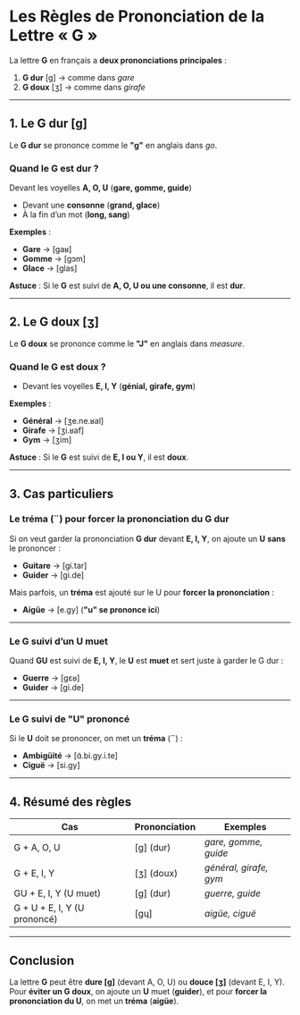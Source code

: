 # **Les Règles de Prononciation de la Lettre « G »**

La lettre **G** en français a **deux prononciations principales** :  
1. **G dur** [g] → comme dans *gare*  
2. **G doux** [ʒ] → comme dans *girafe*  

---

## **1. Le G dur [g]**  

Le **G dur** se prononce comme le **"g"** en anglais dans *go*.  

### **Quand le G est dur ?**  
Devant les voyelles **A, O, U** (**gare, gomme, guide**)  
- Devant une **consonne** (**grand, glace**)  
- À la fin d’un mot (**long, sang**)  

**Exemples** :  
- **Gare** → [gaʁ]  
- **Gomme** → [gɔm]  
- **Glace** → [glas]  

**Astuce** : Si le **G** est suivi de **A, O, U ou une consonne**, il est **dur**.

---

## **2. Le G doux [ʒ]**  

Le **G doux** se prononce comme le **"J"** en anglais dans *measure*.  

### **Quand le G est doux ?**  
- Devant les voyelles **E, I, Y** (**génial, girafe, gym**)  

**Exemples** :  
- **Général** → [ʒe.ne.ʁal]  
- **Girafe** → [ʒi.ʁaf]  
- **Gym** → [ʒim]  

**Astuce** : Si le **G** est suivi de **E, I ou Y**, il est **doux**.

---

## **3. Cas particuliers**  

### **Le tréma (¨) pour forcer la prononciation du G dur**  
Si on veut garder la prononciation **G dur** devant **E, I, Y**, on ajoute un **U** **sans** le prononcer :  
- **Guitare** → [gi.tar]  
- **Guider** → [gi.de]  

Mais parfois, un **tréma** est ajouté sur le U pour **forcer la prononciation** :  
- **Aigüe** → [e.gy] (**"u" se prononce ici**)  

---

### **Le G suivi d’un U muet**  
Quand **GU** est suivi de **E, I, Y**, le **U** est **muet** et sert juste à garder le G dur :  
- **Guerre** → [gɛʁ]  
- **Guider** → [gi.de]  

---

### **Le G suivi de "U" prononcé**  
Si le **U** doit se prononcer, on met un **tréma** (**¨**) :  
- **Ambigüité** → [ɑ̃.bi.gy.i.te]  
- **Ciguë** → [si.gy]  

---

## **4. Résumé des règles**  

| **Cas** | **Prononciation** | **Exemples** |  
|--------|----------------|------------|  
| G + A, O, U | [g] (dur) | *gare, gomme, guide* |  
| G + E, I, Y | [ʒ] (doux) | *général, girafe, gym* |  
| GU + E, I, Y (U muet) | [g] (dur) | *guerre, guide* |  
| G + U + E, I, Y (U prononcé) | [gɥ] | *aigüe, ciguë* |  

---

## **Conclusion**  
La lettre **G** peut être **dure [g]** (devant A, O, U) ou **douce [ʒ]** (devant E, I, Y). Pour **éviter un G doux**, on ajoute un **U** muet (**guider**), et pour **forcer la prononciation du U**, on met un **tréma** (**aigüe**).
